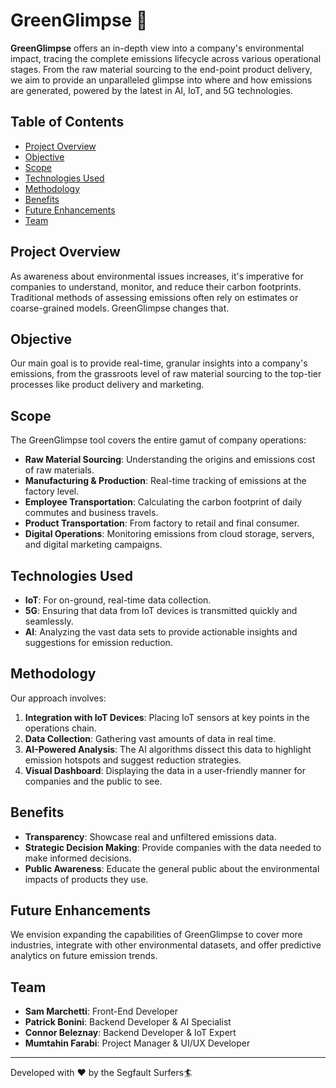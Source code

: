 # GreenGlimpse :deciduous_tree:

**GreenGlimpse** offers an in-depth view into a company's environmental impact, tracing the complete emissions lifecycle across various operational stages. From the raw material sourcing to the end-point product delivery, we aim to provide an unparalleled glimpse into where and how emissions are generated, powered by the latest in AI, IoT, and 5G technologies.

## Table of Contents
- [Project Overview](#project-overview)
- [Objective](#objective)
- [Scope](#scope)
- [Technologies Used](#technologies-used)
- [Methodology](#methodology)
- [Benefits](#benefits)
- [Future Enhancements](#future-enhancements)
- [Team](#team)

## Project Overview

As awareness about environmental issues increases, it's imperative for companies to understand, monitor, and reduce their carbon footprints. Traditional methods of assessing emissions often rely on estimates or coarse-grained models. GreenGlimpse changes that.

## Objective

Our main goal is to provide real-time, granular insights into a company's emissions, from the grassroots level of raw material sourcing to the top-tier processes like product delivery and marketing.

## Scope

The GreenGlimpse tool covers the entire gamut of company operations:

- **Raw Material Sourcing**: Understanding the origins and emissions cost of raw materials.
- **Manufacturing & Production**: Real-time tracking of emissions at the factory level.
- **Employee Transportation**: Calculating the carbon footprint of daily commutes and business travels.
- **Product Transportation**: From factory to retail and final consumer.
- **Digital Operations**: Monitoring emissions from cloud storage, servers, and digital marketing campaigns.

## Technologies Used

- **IoT**: For on-ground, real-time data collection.
- **5G**: Ensuring that data from IoT devices is transmitted quickly and seamlessly.
- **AI**: Analyzing the vast data sets to provide actionable insights and suggestions for emission reduction.

## Methodology

Our approach involves:

1. **Integration with IoT Devices**: Placing IoT sensors at key points in the operations chain.
2. **Data Collection**: Gathering vast amounts of data in real time.
3. **AI-Powered Analysis**: The AI algorithms dissect this data to highlight emission hotspots and suggest reduction strategies.
4. **Visual Dashboard**: Displaying the data in a user-friendly manner for companies and the public to see.

## Benefits

- **Transparency**: Showcase real and unfiltered emissions data.
- **Strategic Decision Making**: Provide companies with the data needed to make informed decisions.
- **Public Awareness**: Educate the general public about the environmental impacts of products they use.

## Future Enhancements

We envision expanding the capabilities of GreenGlimpse to cover more industries, integrate with other environmental datasets, and offer predictive analytics on future emission trends.

## Team

- **Sam Marchetti**: Front-End Developer
- **Patrick Bonini**: Backend Developer & AI Specialist
- **Connor Beleznay**: Backend Developer & IoT Expert
- **Mumtahin Farabi**: Project Manager & UI/UX Developer

---

Developed with :heart: by the Segfault Surfers🏄
